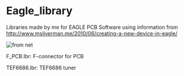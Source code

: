 # Eagle_library
Libraries made by me for EAGLE PCB Software using information from http://www.msilverman.me/2010/06/creating-a-new-device-in-eagle/

![from net](http://www.msilverman.me/wp-content/uploads/2010/06/deviceFinal.png)


F_PCB.lbr: F-connector for PCB

TEF6686.lbr: TEF6686 tuner
